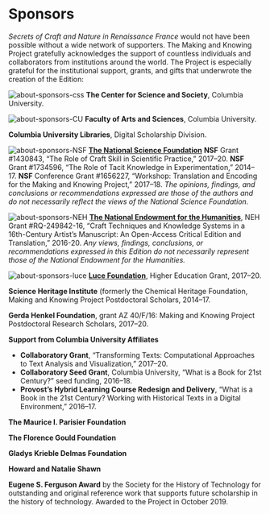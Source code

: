 # Sponsors

_Secrets of Craft and Nature in Renaissance France_ would not have been possible without a wide network of supporters. The Making and Knowing Project gratefully acknowledges the support of countless individuals and collaborators from institutions around the world. The Project is especially grateful for the institutional support, grants, and gifts that underwrote the creation of the Edition:

![about-sponsors-css](https://raw.githubusercontent.com/cu-mkp/edition-webpages/master/images/about-sponsors-css.png)
**The Center for Science and Society**, Columbia University.

![about-sponsors-CU](https://raw.githubusercontent.com/cu-mkp/edition-webpages/master/images/about-sponsors-CU.png)
**Faculty of Arts and Sciences**, Columbia University.

**Columbia University Libraries**, Digital Scholarship Division.

![about-sponsors-NSF](https://raw.githubusercontent.com/cu-mkp/edition-webpages/master/images/about-sponsors-NSF.png)
[**The National Science Foundation**](https://www.nsf.gov/)
**NSF** Grant \#1430843, “The Role of Craft Skill in Scientific Practice,” 2017–20.
**NSF** Grant \#1734596, “The Role of Tacit Knowledge in Experimentation,” 2014–17.
**NSF** Conference Grant \#1656227, “Workshop: Translation and Encoding for the Making and Knowing Project,” 2017–18.
    _The opinions, findings, and conclusions or recommendations expressed are those of the authors and do not necessarily reflect the views of the National Science Foundation._

![about-sponsors-NEH](https://raw.githubusercontent.com/cu-mkp/edition-webpages/master/images/about-sponsors-NEH.png)
[**The National Endowment for the Humanities**](www.neh.gov), NEH Grant \#RQ-249842-16,
“Craft Techniques and Knowledge Systems in a 16th-Century Artist’s
Manuscript: An Open-Access Critical Edition and Translation,” 2016-20.
    _Any views, findings, conclusions, or recommendations expressed in this Edition do not necessarily represent those of the National Endowment for the Humanities._

![about-sponsors-luce](https://raw.githubusercontent.com/cu-mkp/edition-webpages/master/images/about-sponsors-luce.png)
[**Luce Foundation**](https://www.hluce.org/), Higher Education Grant, 2017–20.

**Science Heritage Institute** (formerly the Chemical Heritage Foundation, Making and Knowing Project Postdoctoral Scholars, 2014–17.

**Gerda Henkel Foundation**, grant AZ 40/F/16: Making and Knowing Project
Postdoctoral Research Scholars, 2017–20.

**Support from Columbia University Affiliates**
 - **Collaboratory Grant**, “Transforming Texts: Computational Approaches to Text Analysis and Visualization,” 2017–20.
 - **Collaboratory Seed Grant**, Columbia University, “What is a Book for 21st Century?” seed funding, 2016–18.
 - **Provost’s Hybrid Learning Course Redesign and Delivery**, “What is a
Book in the 21st Century? Working with Historical Texts in a Digital
Environment,” 2016–17.

**The Maurice I. Parisier Foundation**

**The Florence Gould Foundation**

**Gladys Krieble Delmas Foundation**

**Howard and Natalie Shawn**

**Eugene S. Ferguson Award** by the Society for the History of
Technology for outstanding and original reference work that supports
future scholarship in the history of technology. Awarded to the Project
in October 2019.
